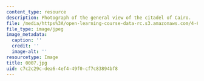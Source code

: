 ```yaml
---
content_type: resource
description: Photograph of the general view of the citadel of Cairo.
file: /media/https%3A/open-learning-course-data-rc.s3.amazonaws.com/4-615-the-architecture-of-cairo-spring-2002/c7c2c29cdea64ef449f0cf7c83894bf8_0007.jpg
file_type: image/jpeg
image_metadata:
  caption: ''
  credit: ''
  image-alt: ''
resourcetype: Image
title: 0007.jpg
uid: c7c2c29c-dea6-4ef4-49f0-cf7c83894bf8
---
```

